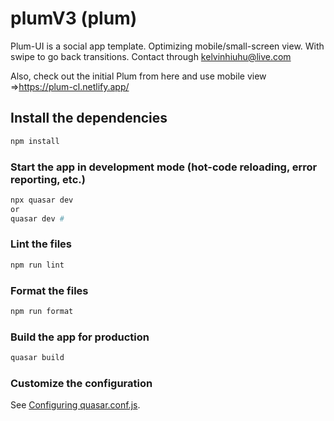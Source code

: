 # plumV3 (plum)

Plum-UI is a social app template.
Optimizing mobile/small-screen view.
With swipe to go back transitions.
Contact through kelvinhiuhu@live.com

Also, check out the initial Plum from here and use mobile view =>https://plum-cl.netlify.app/

## Install the dependencies

```bash
npm install
```

### Start the app in development mode (hot-code reloading, error reporting, etc.)

```bash
npx quasar dev
or
quasar dev #
```

### Lint the files

```bash
npm run lint
```

### Format the files

```bash
npm run format
```

### Build the app for production

```bash
quasar build
```

### Customize the configuration

See [Configuring quasar.conf.js](https://quasar.dev/quasar-cli/quasar-conf-js).
